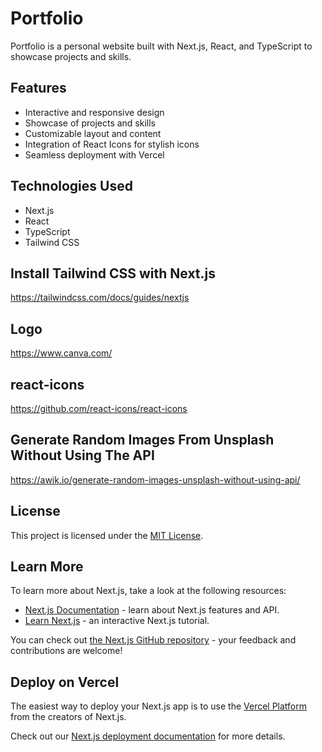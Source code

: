 # Portfolio

Portfolio is a personal website built with Next.js, React, and TypeScript to showcase projects and skills.

## Features

- Interactive and responsive design
- Showcase of projects and skills
- Customizable layout and content
- Integration of React Icons for stylish icons
- Seamless deployment with Vercel

## Technologies Used

- Next.js
- React
- TypeScript
- Tailwind CSS

## Install Tailwind CSS with Next.js

<https://tailwindcss.com/docs/guides/nextjs>

## Logo

<https://www.canva.com/>

## react-icons

<https://github.com/react-icons/react-icons>

## Generate Random Images From Unsplash Without Using The API

<https://awik.io/generate-random-images-unsplash-without-using-api/>

## License

This project is licensed under the [MIT License](LICENSE).

## Learn More

To learn more about Next.js, take a look at the following resources:

- [Next.js Documentation](https://nextjs.org/docs) - learn about Next.js features and API.
- [Learn Next.js](https://nextjs.org/learn) - an interactive Next.js tutorial.

You can check out [the Next.js GitHub repository](https://github.com/vercel/next.js/) - your feedback and contributions are welcome!

## Deploy on Vercel

The easiest way to deploy your Next.js app is to use the [Vercel Platform](https://vercel.com/new?utm_medium=default-template&filter=next.js&utm_source=create-next-app&utm_campaign=create-next-app-readme) from the creators of Next.js.

Check out our [Next.js deployment documentation](https://nextjs.org/docs/deployment) for more details.

